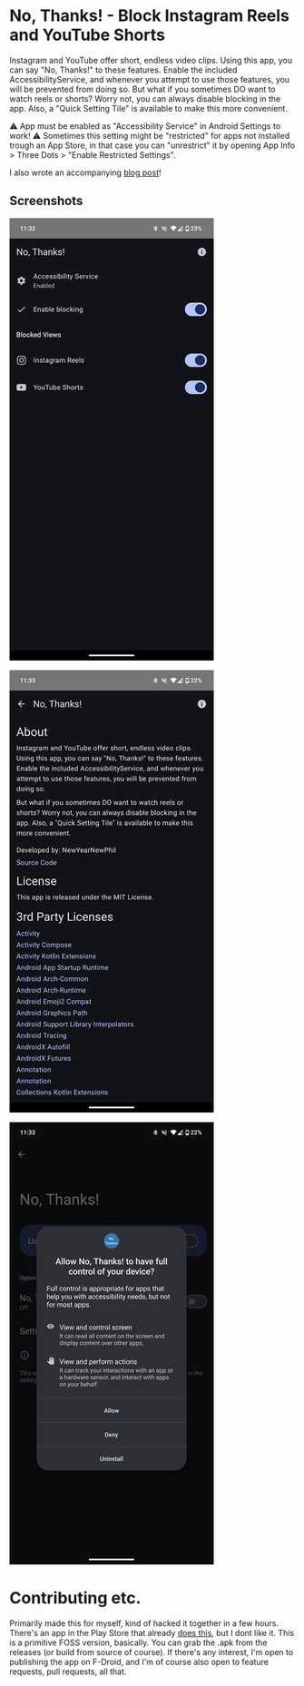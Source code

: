 # No, Thanks! - Block Instagram Reels and YouTube Shorts
Instagram and YouTube offer short, endless video clips. Using this app, you can say "No, Thanks!" to these features. Enable the included AccessibilityService, and whenever you attempt to use those features, you will be prevented from doing so.
But what if you sometimes DO want to watch reels or shorts? Worry not, you can always disable blocking in the app. Also, a "Quick Setting Tile" is available to make this more convenient.

⚠️ App must be enabled as "Accessibility Service" in Android Settings to work!
⚠️ Sometimes this setting might be "restricted" for apps not installed trough an App Store, in that case you can "unrestrict" it by opening App Info > Three Dots > "Enable Restricted Settings".

I also wrote an accompanying [blog post](https://nynp.dev/logs/no-thanks-app/)!

## Screenshots
![settings](./screenshots/settings.png)

![about](./screenshots/about.png)

![accessibility](./screenshots/accessibility.png)

# Contributing etc.
Primarily made this for myself, kind of hacked it together in a few hours. There's an app in the Play Store that already [does this](https://play.google.com/store/apps/details?id=com.newswarajya.noswipe.reelshortblocker), but I dont like it. This is a primitive FOSS version, basically.
You can grab the .apk from the releases (or build from source of course). If there's any interest, I'm open to publishing the app on F-Droid, and I'm of course also open to feature requests, pull requests, all that.